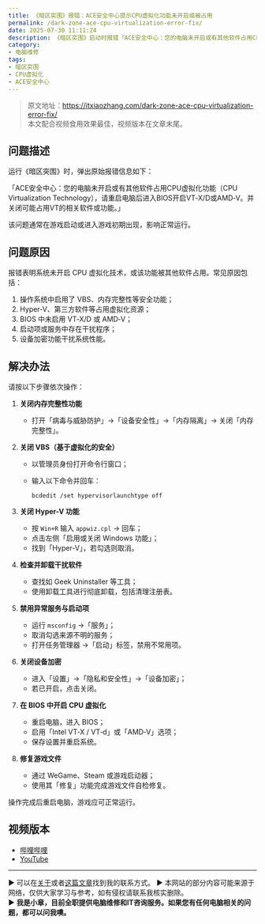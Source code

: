 ```yaml
---
title: 《暗区突围》报错：ACE安全中心提示CPU虚拟化功能未开启或被占用
permalink: /dark-zone-ace-cpu-virtualization-error-fix/
date: 2025-07-30 11:11:24
description: 《暗区突围》启动时报错「ACE安全中心：您的电脑未开启或有其他软件占用CPU虚拟化功能」，本文提供系统设置及 BIOS 操作的完整解决方案。
category:
- 电脑维修
tags:
- 暗区突围
- CPU虚拟化
- ACE安全中心
---
```


> 原文地址：<https://itxiaozhang.com/dark-zone-ace-cpu-virtualization-error-fix/>  
> 本文配合视频食用效果最佳，视频版本在文章末尾。

## 问题描述

运行《暗区突围》时，弹出原始报错信息如下：

「ACE安全中心：您的电脑未开启或有其他软件占用CPU虚拟化功能（CPU Virtualization Technology），请重启电脑后进入BIOS开启VT‑X/D或AMD‑V。并关闭可能占用VT的相关软件或功能。」

该问题通常在游戏启动或进入游戏初期出现，影响正常运行。

## 问题原因

报错表明系统未开启 CPU 虚拟化技术，或该功能被其他软件占用。常见原因包括：

1. 操作系统中启用了 VBS、内存完整性等安全功能；
2. Hyper-V、第三方软件等占用虚拟化资源；
3. BIOS 中未启用 VT‑X/D 或 AMD‑V；
4. 启动项或服务中存在干扰程序；
5. 设备加密功能干扰系统性能。

## 解决办法

请按以下步骤依次操作：

1. **关闭内存完整性功能**
   - 打开「病毒与威胁防护」→「设备安全性」→「内存隔离」→ 关闭「内存完整性」。

2. **关闭 VBS（基于虚拟化的安全）**
   - 以管理员身份打开命令行窗口；
   - 输入以下命令并回车：  

     ```
     bcdedit /set hypervisorlaunchtype off
     ```

3. **关闭 Hyper-V 功能**
   - 按 `Win+R` 输入 `appwiz.cpl` → 回车；
   - 点击左侧「启用或关闭 Windows 功能」；
   - 找到「Hyper-V」，若勾选则取消。

4. **检查并卸载干扰软件**
   - 查找如 Geek Uninstaller 等工具；
   - 使用卸载工具进行彻底卸载，包括清理注册表。

5. **禁用异常服务与启动项**
   - 运行 `msconfig` →「服务」；
   - 取消勾选来源不明的服务；
   - 打开任务管理器 →「启动」标签，禁用不常用项。

6. **关闭设备加密**
   - 进入「设置」→「隐私和安全性」→「设备加密」；
   - 若已开启，点击关闭。

7. **在 BIOS 中开启 CPU 虚拟化**
   - 重启电脑，进入 BIOS；
   - 启用「Intel VT‑X / VT‑d」或「AMD‑V」选项；
   - 保存设置并重启系统。

8. **修复游戏文件**
   - 通过 WeGame、Steam 或游戏启动器；
   - 使用其「修复」功能完成游戏文件自检修复。

操作完成后重启电脑，游戏应可正常运行。

## 视频版本

- [哔哩哔哩](https://space.bilibili.com/3546607630944387)
- [YouTube](https://www.youtube.com/@itxiaozhang)

---
▶ 可以在[关于](https://itxiaozhang.com/about/)或者[这篇文章](https://itxiaozhang.com/about-computer-repair-services-with-me/)找到我的联系方式。
▶ 本网站的部分内容可能来源于网络，仅供大家学习与参考，如有侵权请联系我核实删除。  
▶ **我是小章，目前全职提供电脑维修和IT咨询服务。如果您有任何电脑相关的问题，都可以问我噢。**  

